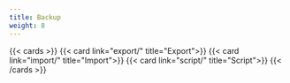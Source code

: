 ```yaml
---
title: Backup
weight: 8
---
```


{{< cards >}}
  {{< card link="export/" title="Export">}}
  {{< card link="import/" title="Import">}}
  {{< card link="script/" title="Script">}}
{{< /cards >}}